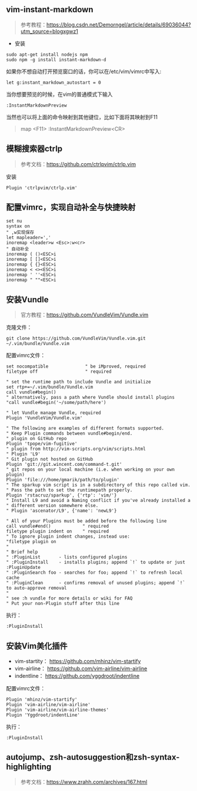 ## vim-instant-markdown
> 参考教程：https://blog.csdn.net/Demorngel/article/details/69036044?utm_source=blogxgwz1

- 安装
```
sudo apt-get install nodejs npm
sudo npm -g install instant-markdown-d
```
如果你不想自动打开预览窗口的话，你可以在/etc/vim/vimrc中写入:
```
let g:instant_markdown_autostart = 0
```
当你想要预览的时候，在vim的普通模式下输入
```
:InstantMarkdownPreview
```
当然也可以将上面的命令映射到其他键位，比如下面将其映射到F11

> map \<F11\> :InstantMarkdownPreview\<CR\>

## 模糊搜索器ctrlp
> 参考文档：https://github.com/ctrlpvim/ctrlp.vim

安装
```
Plugin 'ctrlpvim/ctrlp.vim'
```
## 配置vimrc，实现自动补全与快捷映射
```
set nu
syntax on
" ,w实现保存
let mapleader=','
inoremap <leader>w <Esc>:w<cr>
" 自动补全
inoremap ( ()<ESC>i
inoremap [ []<ESC>i
inoremap { {}<ESC>i
inoremap < <><ESC>i
inoremap ' ''<ESC>i
inoremap " ""<ESC>i
```
## 安装Vundle
> 官方教程：https://github.com/VundleVim/Vundle.vim

克隆文件：
```
git clone https://github.com/VundleVim/Vundle.vim.git ~/.vim/bundle/Vundle.vim
```
配置vimrc文件：
```
set nocompatible              " be iMproved, required
filetype off                  " required

" set the runtime path to include Vundle and initialize
set rtp+=~/.vim/bundle/Vundle.vim
call vundle#begin()
" alternatively, pass a path where Vundle should install plugins
"call vundle#begin('~/some/path/here')

" let Vundle manage Vundle, required
Plugin 'VundleVim/Vundle.vim'

" The following are examples of different formats supported.
" Keep Plugin commands between vundle#begin/end.
" plugin on GitHub repo
Plugin 'tpope/vim-fugitive'
" plugin from http://vim-scripts.org/vim/scripts.html
" Plugin 'L9'
" Git plugin not hosted on GitHub
Plugin 'git://git.wincent.com/command-t.git'
" git repos on your local machine (i.e. when working on your own plugin)
Plugin 'file:///home/gmarik/path/to/plugin'
" The sparkup vim script is in a subdirectory of this repo called vim.
" Pass the path to set the runtimepath properly.
Plugin 'rstacruz/sparkup', {'rtp': 'vim/'}
" Install L9 and avoid a Naming conflict if you've already installed a
" different version somewhere else.
" Plugin 'ascenator/L9', {'name': 'newL9'}

" All of your Plugins must be added before the following line
call vundle#end()            " required
filetype plugin indent on    " required
" To ignore plugin indent changes, instead use:
"filetype plugin on
"
" Brief help
" :PluginList       - lists configured plugins
" :PluginInstall    - installs plugins; append `!` to update or just :PluginUpdate
" :PluginSearch foo - searches for foo; append `!` to refresh local cache
" :PluginClean      - confirms removal of unused plugins; append `!` to auto-approve removal
"
" see :h vundle for more details or wiki for FAQ
" Put your non-Plugin stuff after this line
```
执行：
```
:PluginInstall
```
## 安装Vim美化插件
- vim-startity： https://github.com/mhinz/vim-startify
- vim-airline： https://github.com/vim-airline/vim-airline
- indentline： https://github.com/yggdroot/indentline

配置vimrc文件：
```
Plugin 'mhinz/vim-startify'
Plugin 'vim-airline/vim-airline'
Plugin 'vim-airline/vim-airline-themes'
Plugin 'Yggdroot/indentLine'
```
执行：
```
:PluginInstall
```


## autojump、zsh-autosuggestion和zsh-syntax-highlighting

> 参考文档：https://www.zrahh.com/archives/167.html
